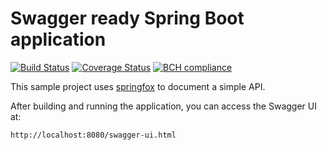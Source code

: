 # Swagger ready Spring Boot application

[![Build Status](https://travis-ci.com/raphaelbluteau/swagger-ready-spring-boot.svg?branch=master)](https://travis-ci.com/raphaelbluteau/swagger-ready-spring-boot)
[![Coverage Status](https://coveralls.io/repos/github/raphaelbluteau/swagger-ready-spring-boot/badge.svg?branch=master)](https://coveralls.io/github/raphaelbluteau/swagger-ready-spring-boot?branch=master)
[![BCH compliance](https://bettercodehub.com/edge/badge/raphaelbluteau/swagger-ready-spring-boot?branch=master)](https://bettercodehub.com/)

This sample project uses [springfox](https://github.com/springfox/springfox) to document a simple API.

After building and running the application, you can access the Swagger UI at:

```
http://localhost:8080/swagger-ui.html
``` 
